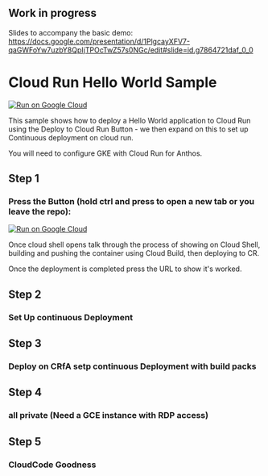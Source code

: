 ## Work in progress
Slides to accompany the basic demo: https://docs.google.com/presentation/d/1PlgcayXFV7-qaGWFoYw7uzbY8QpIjTPOcTwZ57s0NGc/edit#slide=id.g7864721daf_0_0

# Cloud Run Hello World Sample

[![Run on Google Cloud](https://deploy.cloud.run/button.svg)](https://deploy.cloud.run)

This sample shows how to deploy a Hello World application to Cloud Run using the Deploy to Cloud Run Button - we then expand on this to set up Continuous deployment on cloud run.

You will need to configure GKE with Cloud Run for Anthos.

## Step 1

### Press the Button (hold ctrl and press to open a new tab or you leave the repo):

[![Run on Google Cloud](https://deploy.cloud.run/button.svg)](https://deploy.cloud.run)

Once cloud shell opens talk through the process of showing on Cloud Shell, building and pushing the container using Cloud Build, then deploying to CR.

Once the deployment is completed press the URL to show it's worked.

## Step 2

### Set Up continuous Deployment



## Step 3

### Deploy on CRfA setp continuous Deployment with build packs

## Step 4

### all private (Need a GCE instance with RDP access)

## Step 5

### CloudCode Goodness
